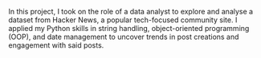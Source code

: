 In this project, I took on the role of a data analyst to explore and analyse a dataset from Hacker News, a popular tech-focused community site. I applied my Python skills in string handling, object-oriented programming (OOP), and date management to uncover trends in post creations and engagement with said posts.
